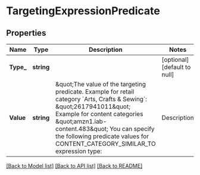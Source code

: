 # TargetingExpressionPredicate

## Properties
Name | Type | Description | Notes
------------ | ------------- | ------------- | -------------
**Type_** | **string** |  | [optional] [default to null]
**Value** | **string** | \&quot;The value of the targeting predicate. Example for retail category &#x60;Arts, Crafts &amp; Sewing&#x60;: \&quot;2617941011\&quot; Example for content categories \&quot;amzn1.iab-content.483\&quot;   You can specify the following predicate values for CONTENT_CATEGORY_SIMILAR_TO expression type: | Description | Value | | --- | --- | | Action or Adventure | amzn1.iab-content.325 | | Animation or Anime | amzn1.iab-content.641 | | Biographies | amzn1.iab-content.44 | | Comedy | amzn1.iab-content.646 | | Documentary | amzn1.iab-content.332 | | Drama | amzn1.iab-content.647 | | Factual | amzn1.iab-content.648 | | Family or Children | amzn1.iab-content.645 | | Fantasy | amzn1.iab-content.335 | | History | amzn1.iab-content.EZWB7V | | Holiday | amzn1.iab-content.649 | | Horror | amzn1.iab-content.336 | | Lifestyle | amzn1.iab-content.TIFQA5 | | Music Video | amzn1.iab-content.650 | | Musical | amzn1.iab-content.156 | | Mystery | amzn1.iab-content.331 | | Reality TV | amzn1.iab-content.651 | | Romance | amzn1.iab-content.326 | | Science Fiction | amzn1.iab-content.652 | | Soap Opera | amzn1.iab-content.642 | | Special Interest (Indie or Art House) | amzn1.iab-content.643 | | Talk Show | amzn1.iab-content.A0AH3G | | True Crime | amzn1.iab-content.KHPC5A | |  Western | amzn1.iab-content.KHPC6A | | Young Adult | amzn1.iab-content.51 | | Video Game | amzn1.iab-content.680 | | News | amzn1.iab-content.1020 | | Sports | amzn1.iab-content.483 |\&quot; | [optional] [default to null]

[[Back to Model list]](../README.md#documentation-for-models) [[Back to API list]](../README.md#documentation-for-api-endpoints) [[Back to README]](../README.md)

